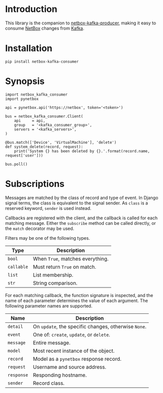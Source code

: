 # Introduction
This library is the companion to [netbox-kafka-producer](https://github.com/ebusto/netbox-kafka-producer), making it easy to consume [NetBox](https://github.com/digitalocean/netbox/) changes from [Kafka](https://kafka.apache.org/).

# Installation
`pip install netbox-kafka-consumer`

# Synopsis

```
import netbox_kafka_consumer
import pynetbox

api = pynetbox.api('https://netbox', token='<token>')

bus = netbox_kafka_consumer.Client(
    api     = api,
    group   = '<kafka_consumer_group>',
    servers = '<kafka_servers>',
)

@bus.match(['Device', 'VirtualMachine'], 'delete')
def system_delete(record, request):
    print('System {} has been deleted by {}.'.format(record.name, request['user']))

bus.poll()
```

# Subscriptions
Messages are matched by the class of record and type of event. In Django
signal terms, the class is equivalent to the signal sender. As `class` is a
reserved keyword, `sender` is used instead.

Callbacks are registered with the client, and the callback is called for each
matching message. Either the `subscribe` method can be called directly, or
the `match` decorator may be used.

Filters may be one of the following types.

| Type       | Description                      |
| ----       | -----------                      |
| `bool`     | When `True`, matches everything. |
| `callable` | Must return `True` on match.     |
| `list`     | List membership.                 |
| `str`      | String comparison.               |

For each matching callback, the function signature is inspected, and the name
of each parameter determines the value of each argument. The following parameter
names are supported.

| Name       | Description                                          |
| ----       | -----------                                          |
| `detail`   | On `update`, the specific changes, otherwise `None`. |
| `event`    | One of: `create`, `update`, or `delete`.             |
| `message`  | Entire message.                                      |
| `model`    | Most recent instance of the object.                  |
| `record`   | Model as a `pynetbox` response record.               |
| `request`  | Username and source address.                         |
| `response` | Responding hostname.                                 |
| `sender`   | Record class.                                        |
